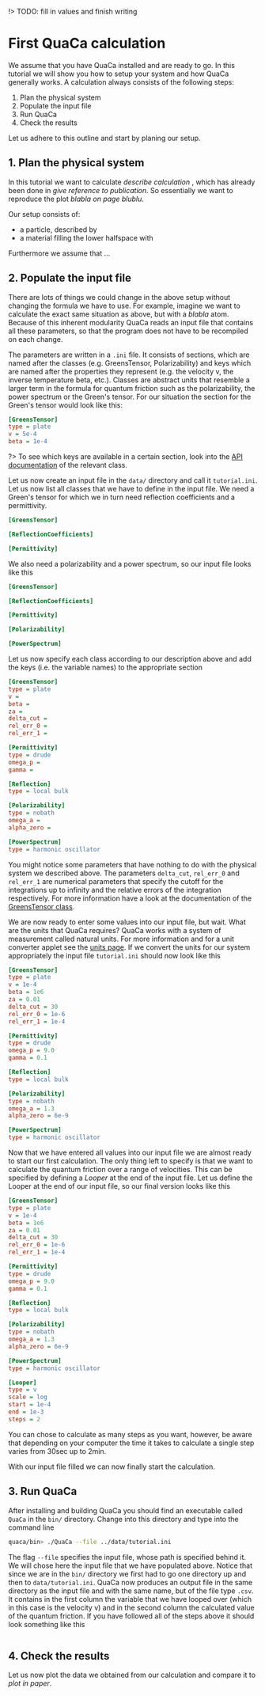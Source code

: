 !> TODO: fill in values and finish writing

# First QuaCa calculation

We assume that you have QuaCa installed and are ready to go.
In this tutorial we will show you how to setup your system and how QuaCa generally works.
A calculation always consists of the following steps:

1. Plan the physical system
2. Populate the input file
3. Run QuaCa
4. Check the results

Let us adhere to this outline and start by planing our setup.

## 1. Plan the physical system
In this tutorial we want to calculate *describe calculation* , which has already been done in *give reference to publication*.
So essentially we want to reproduce the plot *blabla on page blublu*.

Our setup consists of:

* a particle, described by
* a material filling the lower halfspace with

Furthermore we assume that ...

## 2. Populate the input file
There are lots of things we could change in the above setup without changing the formula we have to use.
For example, imagine we want to calculate the exact same situation as above, but with a *blabla* atom.
Because of this inherent modularity QuaCa reads an input file that contains all these parameters, so that the program does not have to be recompiled on each change.

The parameters are written in  a `.ini` file.
It consists of sections, which are named after the classes (e.g. GreensTensor, Polarizability) and keys which are named after the properties they represent (e.g. the velocity v, the inverse temperature beta, etc.).
Classes are abstract units that resemble a larger term in the formula for quantum friction such as the polarizability, the power spectrum or the Green's tensor.
For our situation the section for the Green's tensor would look like this:
```ini
[GreensTensor]
type = plate
v = 5e-4
beta = 1e-4
```

?> To see which keys are available in a certain section, look into the [API documentation](api) of the relevant class.

Let us now create an input file in the `data/` directory and call it `tutorial.ini`.
Let us now list all classes that we have to define in the input file.
We need a Green's tensor for which we in turn need reflection coefficients and a permittivity.
```ini
[GreensTensor]

[ReflectionCoefficients]

[Permittivity]
```

We also need a polarizability and a power spectrum, so our input file looks like this
```ini
[GreensTensor]

[ReflectionCoefficients]

[Permittivity]

[Polarizability]

[PowerSpectrum]
```
Let us now specify each class according to our description above and add the keys (i.e. the variable names) to the appropriate section
```ini
[GreensTensor]
type = plate
v =
beta =
za =
delta_cut =
rel_err_0 =
rel_err_1 =

[Permittivity]
type = drude
omega_p =
gamma =

[Reflection]
type = local bulk

[Polarizability]
type = nobath
omega_a =
alpha_zero =

[PowerSpectrum]
type = harmonic oscillator
```

You might notice some parameters that have nothing to do with the physical system we described above.
The parameters `delta_cut`, `rel_err_0` and `rel_err_1` are numerical parameters that specify the cutoff for the integrations up to infinity and the relative errors of the integration respectively.
For more information have a look at the documentation of the [GreensTensor class](api/greenstensor).

We are now ready to enter some values into our input file, but wait.
What are the units that QuaCa requires?
QuaCa works with a system of measurement called natural units.
For more information and for a unit converter applet see the [units page](documentation/units).
If we convert the units for our system appropriately the input file `tutorial.ini` should now look like this
```ini
[GreensTensor]
type = plate
v = 1e-4
beta = 1e6
za = 0.01
delta_cut = 30
rel_err_0 = 1e-6
rel_err_1 = 1e-4

[Permittivity]
type = drude
omega_p = 9.0
gamma = 0.1

[Reflection]
type = local bulk

[Polarizability]
type = nobath
omega_a = 1.3
alpha_zero = 6e-9

[PowerSpectrum]
type = harmonic oscillator

```

Now that we have entered all values into our input file we are almost ready to start our first calculation.
The only thing left to specify is that we want to calculate the quantum friction over a range of velocities.
This can be specified by defining a *Looper* at the end of the input file.
Let us define the Looper at the end of our input file, so our final version looks like this
```ini
[GreensTensor]
type = plate
v = 1e-4
beta = 1e6
za = 0.01
delta_cut = 30
rel_err_0 = 1e-6
rel_err_1 = 1e-4

[Permittivity]
type = drude
omega_p = 9.0
gamma = 0.1

[Reflection]
type = local bulk

[Polarizability]
type = nobath
omega_a = 1.3
alpha_zero = 6e-9

[PowerSpectrum]
type = harmonic oscillator

[Looper]
type = v
scale = log
start = 1e-4
end = 1e-3
steps = 2
```
You can chose to calculate as many steps as you want, however, be aware that depending on your computer the time it takes to calculate a single step varies from 30sec up to 2min.

With our input file filled we can now finally start the calculation.

## 3. Run QuaCa
After installing and building QuaCa you should find an executable called `QuaCa` in the `bin/` directory.
Change into this directory and type into the command line
```bash
quaca/bin> ./QuaCa --file ../data/tutorial.ini
```
The flag `--file` specifies the input file, whose path is specified behind it.
We will chose here the input file that we have populated above.
Notice that since we are in the `bin/` directory we first had to go one directory up and then to `data/tutorial.ini`.
QuaCa now produces an output file in the same directory as the input file and with the same name, but of the file type `.csv`.
It contains in the first column the variable that we have looped over (which in this case is the velocity v) and in the second column the calculated value of the quantum friction.
If you have followed all of the steps above it should look something like this
```csv

```

## 4. Check the results
Let us now plot the data we obtained from our calculation and compare it to *plot in paper*.
